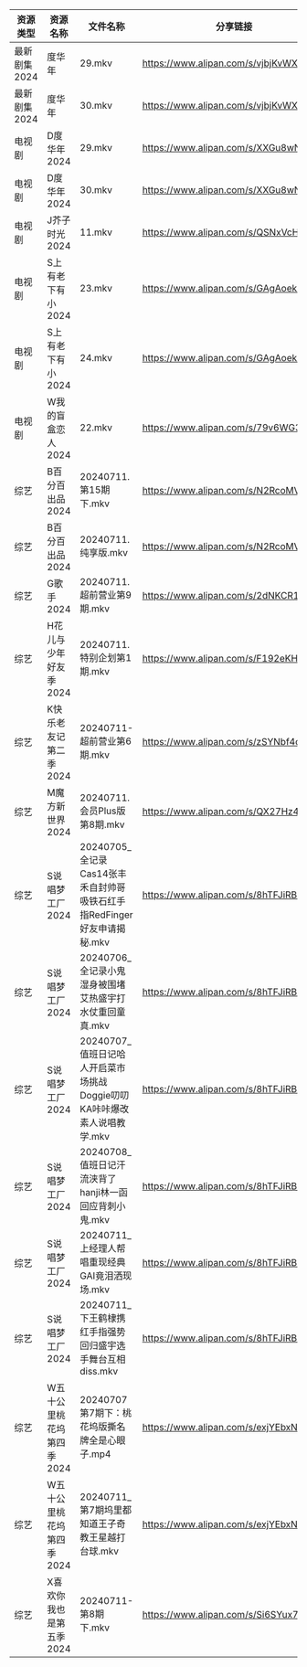| 资源类型     | 资源名称            | 文件名称                                              | 分享链接                                 | 更新时间                |
| -------- | --------------- | ------------------------------------------------- | ------------------------------------ | ------------------- |
| 最新剧集2024 | 度华年             | 29.mkv                                            | https://www.alipan.com/s/vjbjKvWXUFQ | 2024-07-11 14:16:07 |
| 最新剧集2024 | 度华年             | 30.mkv                                            | https://www.alipan.com/s/vjbjKvWXUFQ | 2024-07-11 14:16:07 |
| 电视剧      | D度华年2024        | 29.mkv                                            | https://www.alipan.com/s/XXGu8wNnKrU | 2024-07-11 14:18:05 |
| 电视剧      | D度华年2024        | 30.mkv                                            | https://www.alipan.com/s/XXGu8wNnKrU | 2024-07-11 14:18:05 |
| 电视剧      | J芥子时光2024       | 11.mkv                                            | https://www.alipan.com/s/QSNxVcHJ6jZ | 2024-07-11 14:05:55 |
| 电视剧      | S上有老下有小2024     | 23.mkv                                            | https://www.alipan.com/s/GAgAoekUHew | 2024-07-11 00:08:05 |
| 电视剧      | S上有老下有小2024     | 24.mkv                                            | https://www.alipan.com/s/GAgAoekUHew | 2024-07-11 00:08:05 |
| 电视剧      | W我的盲盒恋人2024     | 22.mkv                                            | https://www.alipan.com/s/79v6WG3ZjBK | 2024-07-11 14:07:27 |
| 综艺       | B百分百出品2024      | 20240711.第15期下.mkv                                | https://www.alipan.com/s/N2RcoMVTDZC | 2024-07-11 14:07:55 |
| 综艺       | B百分百出品2024      | 20240711.纯享版.mkv                                  | https://www.alipan.com/s/N2RcoMVTDZC | 2024-07-11 14:07:55 |
| 综艺       | G歌手2024         | 20240711.超前营业第9期.mkv                              | https://www.alipan.com/s/2dNKCR1mK3D | 2024-07-11 14:08:21 |
| 综艺       | H花儿与少年好友季2024   | 20240711.特别企划第1期.mkv                              | https://www.alipan.com/s/F192eKH9dMy | 2024-07-11 14:08:36 |
| 综艺       | K快乐老友记第二季2024   | 20240711-超前营业第6期.mkv                              | https://www.alipan.com/s/zSYNbf4cpYQ | 2024-07-11 14:08:44 |
| 综艺       | M魔方新世界2024      | 20240711.会员Plus版第8期.mkv                           | https://www.alipan.com/s/QX27Hz4Mb8P | 2024-07-11 14:08:56 |
| 综艺       | S说唱梦工厂2024      | 20240705_全记录Cas14张丰禾自封帅哥吸铁石红手指RedFinger好友申请揭秘.mkv | https://www.alipan.com/s/8hTFJiRBK62 | 2024-07-11 14:09:23 |
| 综艺       | S说唱梦工厂2024      | 20240706_全记录小鬼湿身被围堵艾热盛宇打水仗重回童真.mkv                | https://www.alipan.com/s/8hTFJiRBK62 | 2024-07-11 14:09:22 |
| 综艺       | S说唱梦工厂2024      | 20240707_值班日记哈人开启菜市场挑战Doggie叨叨KA咔咔爆改素人说唱教学.mkv    | https://www.alipan.com/s/8hTFJiRBK62 | 2024-07-11 14:09:22 |
| 综艺       | S说唱梦工厂2024      | 20240708_值班日记汗流浃背了hanji林一函回应背刺小鬼.mkv              | https://www.alipan.com/s/8hTFJiRBK62 | 2024-07-11 14:09:22 |
| 综艺       | S说唱梦工厂2024      | 20240711_上经理人帮唱重现经典GAI竟泪洒现场.mkv                   | https://www.alipan.com/s/8hTFJiRBK62 | 2024-07-11 14:09:21 |
| 综艺       | S说唱梦工厂2024      | 20240711_下王鹤棣携红手指强势回归盛宇选手舞台互相diss.mkv             | https://www.alipan.com/s/8hTFJiRBK62 | 2024-07-11 14:09:21 |
| 综艺       | W五十公里桃花坞第四季2024 | 20240707第7期下：桃花坞版撕名牌全是心眼子.mp4                     | https://www.alipan.com/s/exjYEbxNRBJ | 2024-07-11 14:09:31 |
| 综艺       | W五十公里桃花坞第四季2024 | 20240711_第7期坞里都知道王子奇教王星越打台球.mkv                   | https://www.alipan.com/s/exjYEbxNRBJ | 2024-07-11 14:09:31 |
| 综艺       | X喜欢你我也是第五季2024  | 20240711-第8期下.mkv                                 | https://www.alipan.com/s/Si6SYux7pfw | 2024-07-11 14:09:41 |

